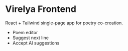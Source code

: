 # Virelya Frontend

React + Tailwind single-page app for poetry co-creation.

- Poem editor
- Suggest next line
- Accept AI suggestions
